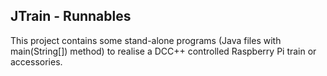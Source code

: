 JTrain - Runnables
-

This project contains some stand-alone programs (Java files with main(String[]) method) to realise a DCC++ controlled Raspberry Pi train or accessories.
